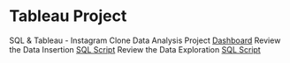 # Tableau Project

SQL & Tableau -
Instagram Clone Data Analysis Project [Dashboard](https://github.com/surabhichandran/TablueProject/blob/main/Instagram-Clone-Data-Analysis-Dashboard.pptx)
Review the Data Insertion [SQL Script](https://github.com/surabhichandran/TablueProject/blob/main/SQL-Database-Inserting-Data.sql)
Review the Data Exploration [SQL Script](https://github.com/surabhichandran/TablueProject/blob/main/SQL-Exploratory-Data-Analysis.sql)
